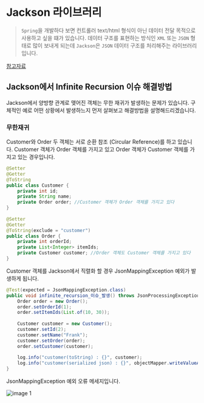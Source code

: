 # Jackson 라이브러리

>  `Spring`을 개발하다 보면 컨트롤러 text/html 형식이 아닌 데이터 전달 목적으로 사용하고 싶을 떄가 있습니다. 데이터 구조를 표현하는 방식인 `XML` 또는 `JSON` 형태로 많이 보내게 되는데 `Jackson`은 `JSON` 데이터 구조를 처리해주는 라이브러리 입니다.

 [참고자료](https://blog.advenoh.pe.kr/java/Jackson%EC%97%90%EC%84%9C-Infinite-Recursion-%EC%9D%B4%EC%8A%88-%ED%95%B4%EA%B2%B0%EB%B0%A9%EB%B2%95/)

## Jackson에서 Infinite Recursion 이슈 해결방법

Jackson에서 양방향 관계로 맺어진 객체는 무한 재귀가 발생하는 문제가 있습니다. 구체적인 예로 어떤 상황에서 발생하느지 먼저 살펴보고 해결방법을 설명해드리겠습니다.

### 무한재귀

Customer와 Order 두 객체는 서로 순환 참조 (Circular Reference)를 하고 있습니다. Customer 객체가 Order 객체를 가지고 있고 Order 객체가 Customer 객체를 가지고 있는 경우입니다.

```java
@Setter
@Getter
@ToString
public class Customer {
    private int id;
    private String name;
    private Order order; //Customer 객체가 Order 객체를 가지고 있다
}
 
@Setter
@Getter
@ToString(exclude = "customer")
public class Order {
    private int orderId;
    private List<Integer> itemIds;
    private Customer customer; //Order 객체도 Customer 객체를 가지고 있다
}
```

Customer 객체를 Jackson에서 직렬화 할 경우 JsonMappingException 예외가 발생하게 됩니다.

```java
@Test(expected = JsonMappingException.class)
public void infinite_recursion_이슈_발생() throws JsonProcessingException {
    Order order = new Order();
    order.setOrderId(1);
    order.setItemIds(List.of(10, 30));
 
    Customer customer = new Customer();
    customer.setId(2);
    customer.setName("Frank");
    customer.setOrder(order);
    order.setCustomer(customer);
 
    log.info("customer(toString) : {}", customer);
    log.info("customer(serialized json) : {}", objectMapper.writeValueAsString(customer)); //JsonMappingException이 발생한다
}
```

JsonMappingException 예외 오류 메세지입니다.

![image 1](https://blog.advenoh.pe.kr/static/53221949700aefa21bd9283fae9b399e/3e3fe/image_1.png)


